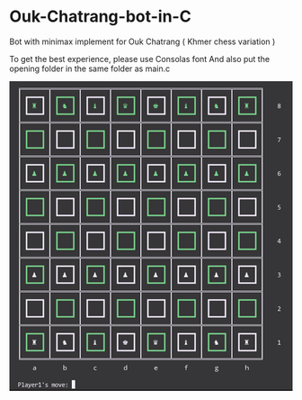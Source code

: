 # Ouk-Chatrang-bot-in-C
Bot with minimax implement for Ouk Chatrang ( Khmer chess variation )

To get the best experience, please use Consolas font
And also put the opening folder in the same folder as main.c

![alt text](https://github.com/Samraxh/Ouk-Chatrang-bot-in-C/blob/main/screenshots/Screenshot%20from%202022-08-06%2010-36-05.png?raw=true)
